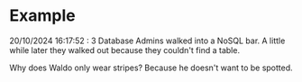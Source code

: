 # Example

<!-- replace-with-date starts -->
20/10/2024 16:17:52 : 3 Database Admins walked into a NoSQL bar. A little while later they walked out because they couldn't find a table.
<!-- replace-with-date ends -->

<!-- replace-with-joke starts -->
Why does Waldo only wear stripes? Because he doesn't want to be spotted.
<!-- replace-with-joke ends -->